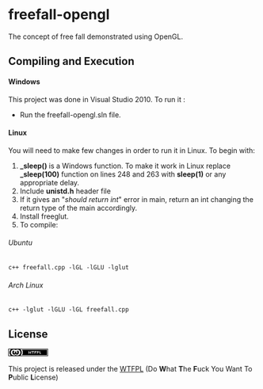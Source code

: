 # freefall-opengl
The concept of free fall demonstrated using OpenGL.


## Compiling and Execution

#### Windows
This project was done in Visual Studio 2010. To run it :
 + Run the freefall-opengl.sln file.
 
#### Linux
You will need to make few changes in order to run it in Linux.
To begin with:
1. **_sleep()** is a Windows function. To make it work in Linux replace **_sleep(100)** function on lines 248 and 263 with **sleep(1)** or any appropriate delay.
2. Include **unistd.h** header file
3. If it gives an "*should return int*" error in main, return an int changing the return type of the main accordingly.
4. Install freeglut.
5. To compile:

###### Ubuntu
    c++ freefall.cpp -lGL -lGLU -lglut
###### Arch Linux
    c++ -lglut -lGLU -lGL freefall.cpp


## License
![WTFPL](https://github.com/anaghadudihalli/freefall-opengl/blob/master/license.png)

This project is released under the [WTFPL](http://www.wtfpl.net/txt/copying/) (Do **W**hat **T**he **F**uck You Want To **P**ublic **L**icense)

